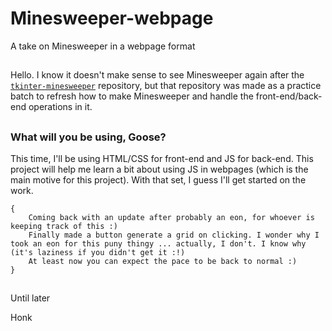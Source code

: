 # Minesweeper-webpage
 A take on Minesweeper in a webpage format

## 

Hello. I know it doesn't make sense to see Minesweeper again after the [`tkinter-minesweeper`](https://github.com/Goose-Of-War/tkinter-minesweeper) repository, but that repository was made as a practice batch to refresh how to make Minesweeper and handle the front-end/back-end operations in it.

## 
### What will you be using, Goose?

This time, I'll be using HTML/CSS for front-end and JS for back-end. This project will help me learn a bit about using JS in webpages (which is the main motive for this project). With that set, I guess I'll get started on the work.

```
{
	Coming back with an update after probably an eon, for whoever is keeping track of this :)
	Finally made a button generate a grid on clicking. I wonder why I took an eon for this puny thingy ... actually, I don't. I know why (it's laziness if you didn't get it :!)
	At least now you can expect the pace to be back to normal :)
}
```

## 
Until later

Honk